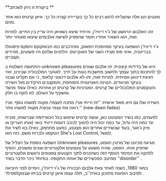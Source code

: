 **ביקורת זו ניתן לשכתב **

מעטים הם אלה שהצליחו לרגש רבים כל כך בקריירה קצרה כל כך. איאן קרטיס הוא אחד מהם. 

זהו האלבום הראשון של ג'וי דיוויז'ן, והיחיד שיצא כשאיאן היה עדיין בין החיים. למרות זאת, הוא השאיר אחריו חומר שהספיק לשישה אלבומים שיצאו מאוחר יותר. 

ג'וי דיוויז'ן הושפעה בעיקר ממהפכת הפאנק, ומהרכבים כמו הבאזקוקס והסקס פיסטולז בבריטניה, ואיגי פופ מצידו השני של האוקיינוס. הלחנים שלהם היו פשוטים, מהירים וקצביים. 

התחושה השלטת ב-unknown pleasures היא של בדידות קיצונית. זה אלבום שגורם לך להתכנס בתוך עצמך ולחשוב מחשבות נוגות על חייך. לאוהבי המלנכוליה שבינינו, זוהי חגיגת דיכאון אמיתית. למרות זאת, זהו לא אלבום דכאוני קלאסי, כי אם תקליט שבנוי בעיקר מניגודים. הנגינה האנרגטית והסוחפת, והמקצבים הרקידים מול השירה והטקסטים המלנכוליים של קרטיס. האנרגיות של קרטיס הן אחרות. כאילו עומד מהצד ומשקיף על העולם. לא לוקח בו חלק. 

השירה שלו גם היא מאוד אישית:
''זה הייתי אני/ מחכה לעצמי/ מקווה למשהו נוסף.
אני/ רואה את עצמי עכשיו/ מקווה למשהו אחר.''
(new dawn fades) 

לפעמים, כמו בשיר המצוטט כאן, עושה קרטיס שימוש בכל הכארזימה שברשותו, מוכיח עד כמה היה גדול, עד כמה יכול היה להפוך לכוכב דוגמת דיוויד בואי (אותו העריץ) או מיק ג'אגר, בעוד שבשירים אחרים הוא מצטנע, כמעט מתחמק, כאילו בא לשיר את הטקסט ולברוח משם. כזה הוא She's Lost Control, למשל. 

השפעה נוספת על הצליל של Unknown pleasures מגיעה מכיוונו של מרטין האמט, שהפיק אותו. האמט, שהיה משוגע על צעצועים אלקטרוניים שונים ומשונים, הוסיף ללהקה את המימד הנוסף הזה כשהכניס לתוך הקטעים צפצופים ורעשים אלקטרוניים ממיטב המכשירים של אותה התקופה. במיוחד ניכר הדבר בשיר ''disorder'' . 

במאי 1980, כשנה לאחר צאת אלבום הבכורה של ג'וי דיוויז'ן, ויומיים לפני היציאה לסיבוב הופעות מתוכנן בארה''ב, תלה עצמו איאן קרטיס בביתו שבמקלספילד.